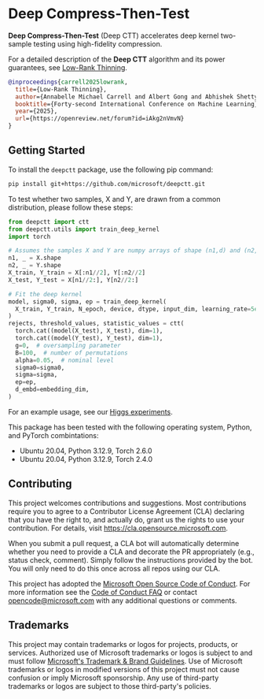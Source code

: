 # Deep Compress-Then-Test

**Deep Compress-Then-Test** (Deep CTT) accelerates deep kernel two-sample testing using high-fidelity compression.

For a detailed description of the **Deep CTT** algorithm and its power guarantees, see [Low-Rank Thinning](https://arxiv.org/pdf/2502.12063).

```bibtex
@inproceedings{carrell2025lowrank,
  title={Low-Rank Thinning},
  author={Annabelle Michael Carrell and Albert Gong and Abhishek Shetty and Raaz Dwivedi and Lester Mackey},
  booktitle={Forty-second International Conference on Machine Learning},
  year={2025},
  url={https://openreview.net/forum?id=iAkg2nVmvN}
}
```

## Getting Started

To install the `deepctt` package, use the following pip command:

```bash
pip install git+https://github.com/microsoft/deepctt.git
```

To test whether two samples, X and Y, are drawn from a common distribution, please follow these steps:

```python
from deepctt import ctt
from deepctt.utils import train_deep_kernel
import torch

# Assumes the samples X and Y are numpy arrays of shape (n1,d) and (n2,d), respectively
n1, _ = X.shape
n2, _ = Y.shape
X_train, Y_train = X[:n1//2], Y[:n2//2]
X_test, Y_test = X[n1//2:], Y[n2//2:]

# Fit the deep kernel
model, sigma0, sigma, ep = train_deep_kernel(
  X_train, Y_train, N_epoch, device, dtype, input_dim, learning_rate=5e-5, hidden_dim=20, embedding_dim=20
)
rejects, threshold_values, statistic_values = ctt(
  torch.cat((model(X_test), X_test), dim=1),
  torch.cat((model(Y_test), Y_test), dim=1),
  g=0,  # oversampling parameter
  B=100,  # number of permutations
  alpha=0.05,  # nominal level
  sigma0=sigma0,
  sigma=sigma,
  ep=ep,
  d_embd=embedding_dim,
)
```

For an example usage, see our [Higgs experiments](./examples/higgs/README.md).

This package has been tested with the following operating system, Python, and PyTorch combintations:
- Ubuntu 20.04, Python 3.12.9, Torch 2.6.0
- Ubuntu 20.04, Python 3.12.9, Torch 2.4.0

## Contributing

This project welcomes contributions and suggestions.  Most contributions require you to agree to a
Contributor License Agreement (CLA) declaring that you have the right to, and actually do, grant us
the rights to use your contribution. For details, visit https://cla.opensource.microsoft.com.

When you submit a pull request, a CLA bot will automatically determine whether you need to provide
a CLA and decorate the PR appropriately (e.g., status check, comment). Simply follow the instructions
provided by the bot. You will only need to do this once across all repos using our CLA.

This project has adopted the [Microsoft Open Source Code of Conduct](https://opensource.microsoft.com/codeofconduct/).
For more information see the [Code of Conduct FAQ](https://opensource.microsoft.com/codeofconduct/faq/) or
contact [opencode@microsoft.com](mailto:opencode@microsoft.com) with any additional questions or comments.

## Trademarks

This project may contain trademarks or logos for projects, products, or services. Authorized use of Microsoft
trademarks or logos is subject to and must follow
[Microsoft's Trademark & Brand Guidelines](https://www.microsoft.com/en-us/legal/intellectualproperty/trademarks/usage/general).
Use of Microsoft trademarks or logos in modified versions of this project must not cause confusion or imply Microsoft sponsorship.
Any use of third-party trademarks or logos are subject to those third-party's policies.
